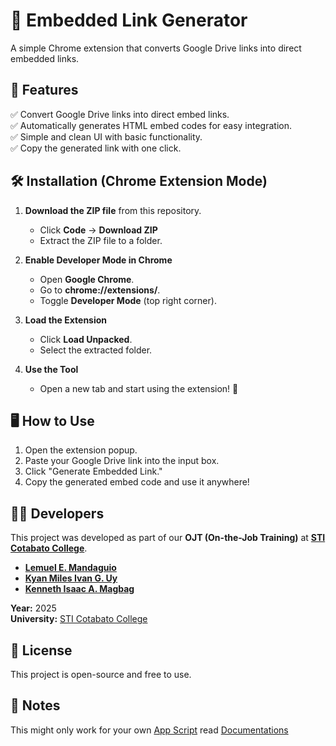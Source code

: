 # **🔗 Embedded Link Generator**  

A simple Chrome extension that converts Google Drive links into direct embedded links. 

## **📌 Features**  
✅ Convert Google Drive links into direct embed links.  
✅ Automatically generates HTML embed codes for easy integration.  
✅ Simple and clean UI with basic functionality.  
✅ Copy the generated link with one click.  

## **🛠️ Installation (Chrome Extension Mode)**  
1. **Download the ZIP file** from this repository.  
   - Click **Code** → **Download ZIP**  
   - Extract the ZIP file to a folder.  

2. **Enable Developer Mode in Chrome**  
   - Open **Google Chrome**.  
   - Go to **chrome://extensions/**.  
   - Toggle **Developer Mode** (top right corner).  

3. **Load the Extension**  
   - Click **Load Unpacked**.  
   - Select the extracted folder.  

4. **Use the Tool**  
   - Open a new tab and start using the extension! 🎉  

## **🖥️ How to Use**  
1. Open the extension popup.  
2. Paste your Google Drive link into the input box.  
3. Click "Generate Embedded Link."  
4. Copy the generated embed code and use it anywhere!  

## **👨‍💻 Developers**  
This project was developed as part of our **OJT (On-the-Job Training)** at **[STI Cotabato College](http://www.sti.edu/)**.  

- **[Lemuel E. Mandaguio](https://www.facebook.com/lem.guio)**  
- **[Kyan Miles Ivan G. Uy](https://www.facebook.com/KmilesXD)**  
- **[Kenneth Isaac A. Magbag](https://www.facebook.com/raizennethy.magbag.3)**  

**Year:** 2025  
**University:** [STI Cotabato College](http://www.sti.edu/)  

## **📜 License**  
This project is open-source and free to use.  

## **📜 Notes**
This might only work for your own [App Script](https://script.google.com/) read [Documentations](https://developers.google.com/apps-script/)

